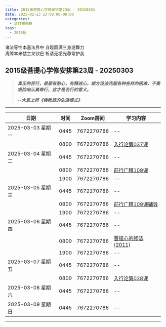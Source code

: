 ```yaml
---
title: 2015级菩提心学修安排第23周 - 20250303
date: 2025-02-23 23:09:00-08:00
categories:
  - 慧灯禅修班
tags:
  - 2015届
---
```

诸法等性本基法界中 自现圆满三身游舞力  
离障本来怙主龙钦巴 祈请无垢光尊常护我

## 2015级菩提心学修安排第23周 - 20250303

> *__真正的苦行，是要有耐心，有精进心，想方设法克服各种各样的困难，不畏艰险地认真修行，这才是苦行的意义。__*
>
> --***大恩上师《佛教徒的生活模式》***

---

|日期 |时间|Zoom房间|学习内容|
|--|--|--|--|
| 2025-03-03 星期一|0445|7672270786|--|
| |0800|7672270786|[入行论第037课](https://huidengchanxiu.net/refs/rxl/03#第三十七节课) |
| 2025-03-04 星期二 |0445|7672270786|--|
|   |0800|7672270786| [前行广释109课](https://huidengchanxiu.net/refs/qxgs/qxgs-09ptx/#前行广释第109课) |
|   |1900|7672270786|--|
| 2025-03-05 星期三  |0445|7672270786|--|
|   |0800|7672270786| [前行广释109课辅导](https://huidengchanxiu.net/refs/qxgs/fudao/qxgsfd-09ptx/#前行广释第109课辅导) |
|   |1900|7672270786| -- |
| 2025-03-06 星期四|0445|7672270786|--|
|   |0800|7672270786| [菩提心的修法(2011)](https://www.fohuifayu.com/index.php/huideng-jiangtang/fofa-jianxiu/puti-xin/818-l11051) |
|   |1900|7672270786|--|
| 2025-03-07 星期五|0445|7672270786|--|
| |0800|7672270786|[入行论第038课](https://huidengchanxiu.net/refs/rxl/04#第三十八节课) |
| 2025-03-08 星期六|0445|7672270786| -- |
| 2025-03-09 星期日|0445|7672270786| -- |
---

